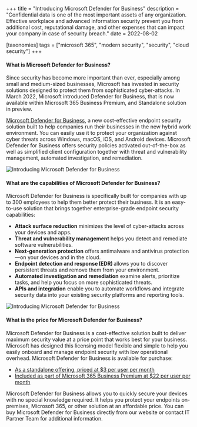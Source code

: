 +++
title = "Introducing Microsoft Defender for Business"
description = "Confidential data is one of the most important assets of any organization. Effective workplace and advanced information security prevent you from additional cost, reputational damage, and other expenses that can impact your company in case of security breach."
date = 2022-08-02

[taxonomies]
tags = ["microsoft 365", "modern security", "security", "cloud security"]
+++

#### What is Microsoft Defender for Business? 

Since security has become more important than ever, especially among small and medium-sized businesses, Microsoft has invested in security solutions designed to protect them from sophisticated cyber-attacks. In March 2022, Microsoft introduced Defender for Business, that is now available within Microsoft 365 Business Premium, and Standalone solution in preview. 

[Microsoft Defender for Business](https://www.microsoft.com/en-us/security/business/endpoint-security/microsoft-defender-business), a new cost-effective endpoint security solution built to help companies run their businesses in the new hybrid work environment. You can easily use it to protect your organization against cyber threats across Windows, macOS, iOS, and Android devices. Microsoft Defender for Business offers security policies activated out-of-the-box as well as simplified client configuration together with threat and vulnerability management, automated investigation, and remediation.  

![Introducing Microsoft Defender for Business](/img/DefenderBiz1.png)

#### What are the capabilities of Microsoft Defender for Business? 

Microsoft Defender for Business is specifically built for companies with up to 300 employees to help them better protect their business. It is an easy-to-use solution that brings together enterprise-grade endpoint security capabilities: 

* **Attack surface reduction** minimizes the level of cyber-attacks across your devices and apps. 
* **Threat and vulnerability management** helps you detect and remediate software vulnerabilities. 
* **Next-generation protection** offers antimalware and antivirus protection—on your devices and in the cloud. 
* **Endpoint detection and response (EDR)** allows you to discover persistent threats and remove them from your environment.  
* **Automated investigation and remediation** examine alerts, prioritize tasks, and help you focus on more sophisticated threats. 
* **APIs and integration** enable you to automate workflows and integrate security data into your existing security platforms and reporting tools. 

![Introducing Microsoft Defender for Business](/img/DefenderBiz2.png)

#### What is the price for Microsoft Defender for Business? 

Microsoft Defender for Business is a cost-effective solution built to deliver maximum security value at a price point that works best for your business. Microsoft has designed this licensing model flexible and simple to help you easily onboard and manage endpoint security with low operational overhead. Microsoft Defender for Business is available for purchase: 

* [As a standalone offering, priced at $3 per user per month](https://o365hq.com/license/CFQ7TTC0HX56-0002-P1Y-M)
* [Included as part of Microsoft 365 Business Premium at $22 per user per month](https://o365hq.com/license/CFQ7TTC0LCHC-0002-P1Y-M)

Microsoft Defender for Business allows you to quickly secure your devices with no special knowledge required. It helps you protect your endpoints on-premises, Microsoft 365, or other solution at an affordable price. You can buy Microsoft Defender for Business directly from our website or contact IT Partner Team for additional information.